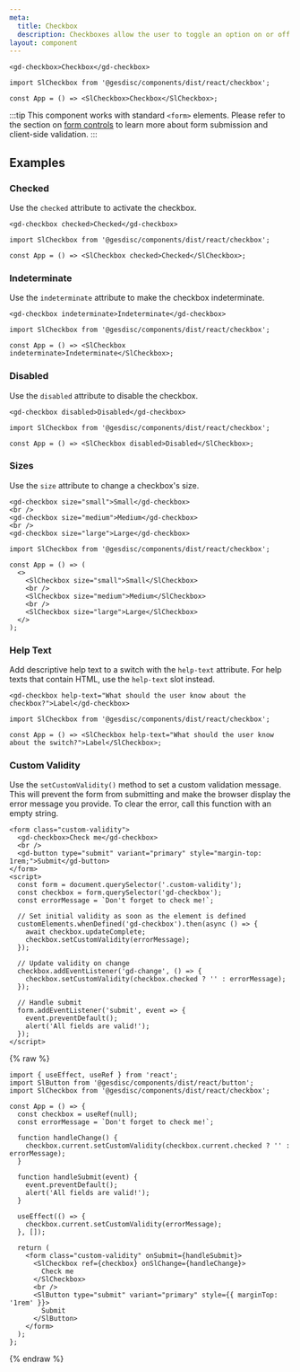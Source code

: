 ```yaml
---
meta:
  title: Checkbox
  description: Checkboxes allow the user to toggle an option on or off.
layout: component
---
```


```html:preview
<gd-checkbox>Checkbox</gd-checkbox>
```

```jsx:react
import SlCheckbox from '@gesdisc/components/dist/react/checkbox';

const App = () => <SlCheckbox>Checkbox</SlCheckbox>;
```

:::tip
This component works with standard `<form>` elements. Please refer to the section on [form controls](/getting-started/form-controls) to learn more about form submission and client-side validation.
:::

## Examples

### Checked

Use the `checked` attribute to activate the checkbox.

```html:preview
<gd-checkbox checked>Checked</gd-checkbox>
```

```jsx:react
import SlCheckbox from '@gesdisc/components/dist/react/checkbox';

const App = () => <SlCheckbox checked>Checked</SlCheckbox>;
```

### Indeterminate

Use the `indeterminate` attribute to make the checkbox indeterminate.

```html:preview
<gd-checkbox indeterminate>Indeterminate</gd-checkbox>
```

```jsx:react
import SlCheckbox from '@gesdisc/components/dist/react/checkbox';

const App = () => <SlCheckbox indeterminate>Indeterminate</SlCheckbox>;
```

### Disabled

Use the `disabled` attribute to disable the checkbox.

```html:preview
<gd-checkbox disabled>Disabled</gd-checkbox>
```

```jsx:react
import SlCheckbox from '@gesdisc/components/dist/react/checkbox';

const App = () => <SlCheckbox disabled>Disabled</SlCheckbox>;
```

### Sizes

Use the `size` attribute to change a checkbox's size.

```html:preview
<gd-checkbox size="small">Small</gd-checkbox>
<br />
<gd-checkbox size="medium">Medium</gd-checkbox>
<br />
<gd-checkbox size="large">Large</gd-checkbox>
```

```jsx:react
import SlCheckbox from '@gesdisc/components/dist/react/checkbox';

const App = () => (
  <>
    <SlCheckbox size="small">Small</SlCheckbox>
    <br />
    <SlCheckbox size="medium">Medium</SlCheckbox>
    <br />
    <SlCheckbox size="large">Large</SlCheckbox>
  </>
);
```

### Help Text

Add descriptive help text to a switch with the `help-text` attribute. For help texts that contain HTML, use the `help-text` slot instead.

```html:preview
<gd-checkbox help-text="What should the user know about the checkbox?">Label</gd-checkbox>
```

```jsx:react
import SlCheckbox from '@gesdisc/components/dist/react/checkbox';

const App = () => <SlCheckbox help-text="What should the user know about the switch?">Label</SlCheckbox>;
```

### Custom Validity

Use the `setCustomValidity()` method to set a custom validation message. This will prevent the form from submitting and make the browser display the error message you provide. To clear the error, call this function with an empty string.

```html:preview
<form class="custom-validity">
  <gd-checkbox>Check me</gd-checkbox>
  <br />
  <gd-button type="submit" variant="primary" style="margin-top: 1rem;">Submit</gd-button>
</form>
<script>
  const form = document.querySelector('.custom-validity');
  const checkbox = form.querySelector('gd-checkbox');
  const errorMessage = `Don't forget to check me!`;

  // Set initial validity as soon as the element is defined
  customElements.whenDefined('gd-checkbox').then(async () => {
    await checkbox.updateComplete;
    checkbox.setCustomValidity(errorMessage);
  });

  // Update validity on change
  checkbox.addEventListener('gd-change', () => {
    checkbox.setCustomValidity(checkbox.checked ? '' : errorMessage);
  });

  // Handle submit
  form.addEventListener('submit', event => {
    event.preventDefault();
    alert('All fields are valid!');
  });
</script>
```

{% raw %}

```jsx:react
import { useEffect, useRef } from 'react';
import SlButton from '@gesdisc/components/dist/react/button';
import SlCheckbox from '@gesdisc/components/dist/react/checkbox';

const App = () => {
  const checkbox = useRef(null);
  const errorMessage = `Don't forget to check me!`;

  function handleChange() {
    checkbox.current.setCustomValidity(checkbox.current.checked ? '' : errorMessage);
  }

  function handleSubmit(event) {
    event.preventDefault();
    alert('All fields are valid!');
  }

  useEffect(() => {
    checkbox.current.setCustomValidity(errorMessage);
  }, []);

  return (
    <form class="custom-validity" onSubmit={handleSubmit}>
      <SlCheckbox ref={checkbox} onSlChange={handleChange}>
        Check me
      </SlCheckbox>
      <br />
      <SlButton type="submit" variant="primary" style={{ marginTop: '1rem' }}>
        Submit
      </SlButton>
    </form>
  );
};
```

{% endraw %}
